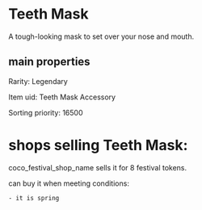 # Teeth Mask

A tough-looking mask to set over your nose and mouth.

## main properties

Rarity: Legendary

Item uid: Teeth Mask Accessory

Sorting priority: 16500

# shops selling Teeth Mask:

coco_festival_shop_name sells it for 8 festival tokens.

  can buy it when meeting conditions: 

    - it is spring